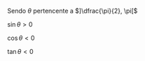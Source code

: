 Sendo $\theta$ pertencente a $]\dfrac{\pi}{2}, \pi[$

$\sin{\theta}>0$

$\cos{\theta}<0$

$\tan{\theta}<0$